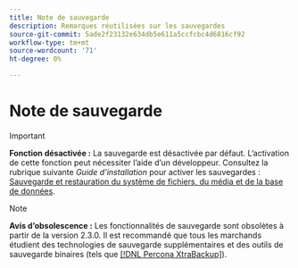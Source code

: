 ```yaml
---
title: Note de sauvegarde
description: Remarques réutilisées sur les sauvegardes
source-git-commit: 5ade2f23132e634db5e611a5ccfcbc4d6816cf92
workflow-type: tm+mt
source-wordcount: '71'
ht-degree: 0%

---
```


# Note de sauvegarde

>[!IMPORTANT]
>
>**Fonction désactivée :** La sauvegarde est désactivée par défaut. L’activation de cette fonction peut nécessiter l’aide d’un développeur. Consultez la rubrique suivante _Guide d’installation_ pour activer les sauvegardes : [Sauvegarde et restauration du système de fichiers, du média et de la base de données](https://experienceleague.adobe.com/docs/commerce-operations/installation-guide/tutorials/backup.html?lang=fr).

>[!NOTE]
>
>**Avis d’obsolescence :** Les fonctionnalités de sauvegarde sont obsolètes à partir de la version 2.3.0. Il est recommandé que tous les marchands étudient des technologies de sauvegarde supplémentaires et des outils de sauvegarde binaires (tels que [[!DNL Percona XtraBackup]](https://www.percona.com/software/mysql-database/percona-xtrabackup)).
